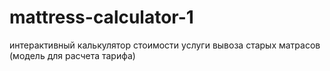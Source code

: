 # mattress-calculator-1
интерактивный калькулятор стоимости услуги вывоза старых матрасов (модель для расчета тарифа)
